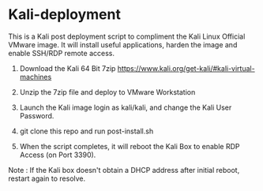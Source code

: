 # Kali-deployment

This is a Kali post deployment script to compliment the Kali Linux Official VMware image. It will install useful applications, harden the image and enable SSH/RDP remote access.

1. Download the Kali 64 Bit 7zip https://www.kali.org/get-kali/#kali-virtual-machines

2. Unzip the 7zip file and deploy to VMware Workstation

3. Launch the Kali image login as kali/kali, and change the Kali User Password.

4. git clone this repo and run post-install.sh

5. When the script completes, it will reboot the Kali Box to enable RDP Access (on Port 3390).

Note : If the Kali box doesn't obtain a DHCP address after initial reboot, restart again to resolve.


